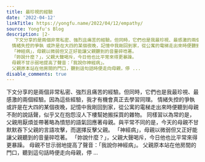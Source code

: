 ```yaml
---
title: 最珍視的經驗
date: '2022-04-12'
linkTitle: https://yongfu.name/2022/04/12/empathy/
source: Yongfu's Blog
description: |2-
   下文分享的是兩個非常私密、強烈且痛苦的經驗。但同時，它們也是我最珍視、最感激的兩個經驗。因為這些經驗，我才有機會真正去學習同理。
  情緒失控的爭執 或許是在大四的某個夜晚，記憶中我剛回到家，從公寓的電梯走出來時便聽到母親不耐的說話聲，似乎又在抱怨沒人下樓幫她搬採買的雜物。 同樣習以為常的是，父親用厭煩並帶著略為憤怒的語氣回應著母親。與平常不同的是，今天的母親不甘默默吞下父親的言語攻擊，而選擇反擊父親。
  「神經病」，母親以微弱但又正好能讓父親聽到的音量碎唸著。
  「妳說什麼？」，父親大聲喝斥，今日他也比平常來得更暴躁。
  母親不甘示弱地提高了聲音：「我說你神經病」。
  父親原本站在他房間的門口，聽到這句話時便走向母親，停 ...
disable_comments: true
---
```

 下文分享的是兩個非常私密、強烈且痛苦的經驗。但同時，它們也是我最珍視、最感激的兩個經驗。因為這些經驗，我才有機會真正去學習同理。
情緒失控的爭執 或許是在大四的某個夜晚，記憶中我剛回到家，從公寓的電梯走出來時便聽到母親不耐的說話聲，似乎又在抱怨沒人下樓幫她搬採買的雜物。 同樣習以為常的是，父親用厭煩並帶著略為憤怒的語氣回應著母親。與平常不同的是，今天的母親不甘默默吞下父親的言語攻擊，而選擇反擊父親。
「神經病」，母親以微弱但又正好能讓父親聽到的音量碎唸著。
「妳說什麼？」，父親大聲喝斥，今日他也比平常來得更暴躁。
母親不甘示弱地提高了聲音：「我說你神經病」。
父親原本站在他房間的門口，聽到這句話時便走向母親，停 ...
